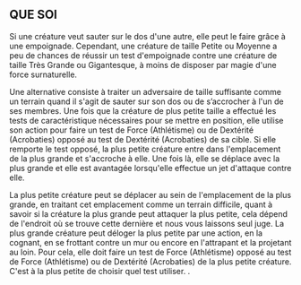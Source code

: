## QUE SOI


Si une créature veut sauter sur le dos d'une autre, elle peut
le faire grâce à une empoignade. Cependant, une créature
de taille Petite ou Moyenne a peu de chances de réussir un
test d'empoignade contre une créature de taille Très Grande
ou Gigantesque, à moins de disposer par magie d'une force
surnaturelle.

Une alternative consiste à traiter un adversaire de taille
suffisante comme un terrain quand il s'agit de sauter sur
son dos ou de s’accrocher à l'un de ses membres. Une fois
que la créature de plus petite taille a effectué les tests de
caractéristique nécessaires pour se mettre en position, elle
utilise son action pour faire un test de Force (Athlétisme)
ou de Dextérité (Acrobaties) opposé au test de Dextérité
(Acrobaties) de sa cible. Si elle remporte le test opposé, la
plus petite créature entre dans l'emplacement de la plus
grande et s'accroche à elle. Une fois là, elle se déplace avec
la plus grande et elle est avantagée lorsqu'elle effectue un jet
d'attaque contre elle.

La plus petite créature peut se déplacer au sein
de l'emplacement de la plus grande, en traitant cet
emplacement comme un terrain difficile, quant à savoir si
la créature la plus grande peut attaquer la plus petite, cela
dépend de l'endroit où se trouve cette dernière et nous vous
laissons seul juge. La plus grande créature peut déloger
la plus petite par une action, en la cognant, en se frottant
contre un mur ou encore en l'attrapant et la projetant au loin.
Pour cela, elle doit faire un test de Force (Athlétisme) opposé
au test de Force (Athlétisme) ou de Dextérité (Acrobaties) de
la plus petite créature. C'est à la plus petite de choisir quel
test utiliser. .
